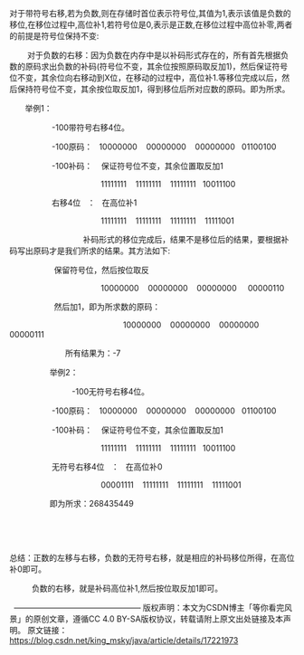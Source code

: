 对于带符号右移,若为负数,则在存储时首位表示符号位,其值为1,表示该值是负数的移位,在移位过程中,高位补1,若符号位是0,表示是正数,在移位过程中高位补零,两者的前提是符号位保持不变:

        对于负数的右移：因为负数在内存中是以补码形式存在的，所有首先根据负数的原码求出负数的补码(符号位不变，其余位按照原码取反加1)，然后保证符号位不变，其余位向右移动到X位，在移动的过程中，高位补1.等移位完成以后，然后保持符号位不变，其余按位取反加1，得到移位后所对应数的原码。即为所求。

       举例1：

                   -100带符号右移4位。

                   -100原码：   10000000    00000000    00000000   01100100

                   -100补码：    保证符号位不变，其余位置取反加1

                                         11111111    11111111    11111111   10011100

                   右移4位   ：   在高位补1

                                         11111111    11111111    11111111    11111001

                                 补码形式的移位完成后，结果不是移位后的结果，要根据补码写出原码才是我们所求的结果。其方法如下:

                    保留符号位，然后按位取反

                                         10000000    00000000    00000000     00000110

                    然后加1，即为所求数的原码：

                                                   10000000    00000000    00000000    00000111

                         所有结果为：-7

                  举例2：

                            -100无符号右移4位。

                   -100原码：   10000000    00000000    00000000   01100100

                   -100补码：    保证符号位不变，其余位置取反加1

                                         11111111    11111111    11111111   10011100

                   无符号右移4位   ：   在高位补0

                                         00001111    11111111    11111111    11111001

                  即为所求：268435449

                 

 

总结：正数的左移与右移，负数的无符号右移，就是相应的补码移位所得，在高位补0即可。

          负数的右移，就是补码高位补1,然后按位取反加1即可。

 
————————————————
版权声明：本文为CSDN博主「等你看完风景」的原创文章，遵循CC 4.0 BY-SA版权协议，转载请附上原文出处链接及本声明。
原文链接：https://blog.csdn.net/king_msky/java/article/details/17221973